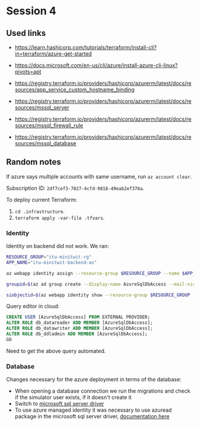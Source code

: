 # Session 4
## Used links
- https://learn.hashicorp.com/tutorials/terraform/install-cli?in=terraform/azure-get-started
- https://docs.microsoft.com/en-us/cli/azure/install-azure-cli-linux?pivots=apt
- https://registry.terraform.io/providers/hashicorp/azurerm/latest/docs/resources/app_service_custom_hostname_binding

- https://registry.terraform.io/providers/hashicorp/azurerm/latest/docs/resources/mssql_server
- https://registry.terraform.io/providers/hashicorp/azurerm/latest/docs/resources/mssql_firewall_rule
- https://registry.terraform.io/providers/hashicorp/azurerm/latest/docs/resources/mssql_database

## Random notes
If azure says multiple accounts with same username, run `az account clear`.

Subscription ID: `2df7cef3-7027-4cfd-9818-49eab2ef376a`.

To deploy current Terraform:
1. `cd .infrastructure`.
2. `terraform apply -var-file .tfvars`.

### Identity
Identity on backend did not work. We ran:
```sh
RESOURCE_GROUP="itu-minitwit-rg"
APP_NAME="itu-minitwit-backend-as"

az webapp identity assign --resource-group $RESOURCE_GROUP --name $APP_NAME

groupid=$(az ad group create --display-name AzureSqlDbAccess --mail-nickname AzureSqlDbAccess --query objectId --output tsv)

siobjectid=$(az webapp identity show --resource-group $RESOURCE_GROUP --name $APP_NAME --query principalId --output tsv)
```

Query editor in cloud:
```sql
CREATE USER [AzureSqlDbAccess] FROM EXTERNAL PROVIDER;
ALTER ROLE db_datareader ADD MEMBER [AzureSqlDbAccess];
ALTER ROLE db_datawriter ADD MEMBER [AzureSqlDbAccess];
ALTER ROLE db_ddladmin ADD MEMBER [AzureSqlDbAccess];
GO
```
Need to get the above query automated.

### Database
Changes necessary for the azure deployment in terms of the database:
- When opening a database connection we run the migrations and check if the simulator user exists, if it doesn't create it
- Switch to [microsoft sql server driver](https://github.com/go-gorm/sqlserver)
- To use azure managed identity it was necessary to use azuread package in the microsoft sql server driver, [documentation here](https://github.com/denisenkom/go-mssqldb#azure-active-directory-authentication)